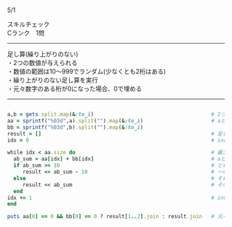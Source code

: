5/1
 
スキルチェック  
Cランク　1問  
 
-------------------------------------------
  足し算(繰り上がりのない)  
・2つの数値が与えられる  
・数値の範囲は10〜999でランダム(少なくとも2桁はある)    
・繰り上がりのない足し算を実行    
・元々数字のある桁が0になった場合、0で埋める  
 
-------------------------------------------
 
```ruby

a,b = gets.split.map(&:to_i)                                      # 2つの数値を取得  
aa = sprintf("%03d",a).split("").map(&:to_i)                      # aとbそれぞれ3桁までに0で埋め、数値に変換
bb = sprintf("%03d",b).split("").map(&:to_i)
result = []                                                       # 足し算の結果を記録
idx = 0                                                           # index番号を0から設定

while idx < aa.size do                                            # 最大3桁なので、index番号は0,1,2、合計3回繰り返し処理
  ab_sum = aa[idx] + bb[idx]                                      # aとbそれぞれの桁を足し算
  if ab_sum >= 10                                                 # どれかの桁が10以上の場合
     result << ab_sum - 10                                        # 一の位だけ残すように結果を記録
  else                                                            # それ以外の場合
     result << ab_sum                                             # そのまま結果を記録
  end
idx += 1                                                          # indexを足す
end

puts aa[0] == 0 && bb[0] == 0 ? result[1..2].join : result.join   # 元々両方とも2桁の場合、百の位の0はいらないので削除、そうでない場合、そのまま出力
```
